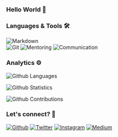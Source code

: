 ### Hello World 👋

### Languages & Tools 🛠  
![Markdown](https://img.shields.io/badge/-Markdown-05122A?style=flat&color=green)&nbsp;  
![Git](https://img.shields.io/badge/-Git-05122A?style=flat&color=gray)&nbsp;![Mentoring](https://img.shields.io/badge/-Mentoring-05122A?style=flat&color=gray)&nbsp;![Communication](https://img.shields.io/badge/-Communication-05122A?style=flat&color=gray)&nbsp;  

### Analytics ⚙️

![Github Languages](https://github-readme-stats.vercel.app/api/top-langs/?username=GuiaDoMochileiroTech&layout=compact&count_private=true)

![Github Statistics](https://github-readme-stats.vercel.app/api/?username=GuiaDoMochileiroTech&count_private=true&show_icons=true)

![Github Contributions](https://github-readme-streak-stats.herokuapp.com/?user=GuiaDoMochileiroTech&hide_border=true)

### Let's connect? 🤝

<p><a href="https://github.com/GuiaDoMochileiroTech" target="_blank"><img alt="Github" src="https://img.shields.io/badge/GitHub-%2312100E.svg?&style=for-the-badge&logo=Github&logoColor=white" /></a> <a href="https://twitter.com/_gmtech" target="_blank"><img alt="Twitter" src="https://img.shields.io/badge/twitter-%231DA1F2.svg?&style=for-the-badge&logo=twitter&logoColor=white" /></a> <a href="https://www.instagram.com/_gmtech/" target="_blank"><img alt="Instagram" src="https://img.shields.io/badge/instagram-%231DA1F2.svg?&style=for-the-badge&logo=instgram&logoColor=white" /></a> <a href="guiadomochileirotech@gmail.com" target="_blank"><img alt="Medium" src="https://img.shields.io/badge/-Gmail-c14438.svg?&style=for-the-badge&logo=Gmail&logoColor=white" /></a></p>
